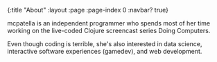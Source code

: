 {:title "About"
 :layout :page
 :page-index 0
 :navbar? true}

mcpatella is an independent programmer who spends most of her time working on the live-coded Clojure screencast series Doing Computers.

Even though coding is terrible, she's also interested in data science, interactive software experiences (gamedev), and web development.
